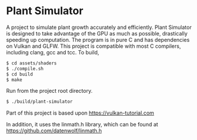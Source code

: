 # Plant Simulator

A project to simulate plant growth accurately and efficiently. Plant Simulator is designed to take advantage of the GPU as much as possible, drastically speeding up computation. The program is in pure C and has dependencies on Vulkan and GLFW. This project is compatible with most C compilers, including clang, gcc and tcc. To build, 

```bash
$ cd assets/shaders
$ ./compile.sh
$ cd build
$ make
```

Run from the project root directory.

```bash
$ ./build/plant-simulator
```

Part of this project is based upon 
<https://vulkan-tutorial.com>

In addition, it uses the linmath.h library, which can be found at <https://github.com/datenwolf/linmath.h>
